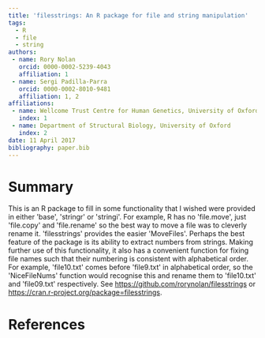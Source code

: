 ```yaml
---
title: 'filesstrings: An R package for file and string manipulation'
tags:
  - R
  - file
  - string
authors:
 - name: Rory Nolan
   orcid: 0000-0002-5239-4043
   affiliation: 1
 - name: Sergi Padilla-Parra
   orcid: 0000-0002-8010-9481
   affiliation: 1, 2
affiliations:
 - name: Wellcome Trust Centre for Human Genetics, University of Oxford
   index: 1
 - name: Department of Structural Biology, University of Oxford
   index: 2
date: 11 April 2017
bibliography: paper.bib
---
```


# Summary

This is an R package to fill in some functionality that I wished were provided in either 'base', 'stringr' or 'stringi'. For example, R has no 'file.move', just 'file.copy' and 'file.rename' so the best way to move a file was to cleverly rename it. 'filesstrings' provides the easier 'MoveFiles'. Perhaps the best feature of the package is its ability to extract numbers from strings. Making further use of this functionality, it also has a convenient function for fixing file names such that their numbering is consistent with alphabetical order. For example, 'file10.txt' comes before 'file9.txt' in alphabetical order, so the 'NiceFileNums' function would recognise this and rename them to 'file10.txt' and 'file09.txt' respectively. See https://github.com/rorynolan/filesstrings or https://cran.r-project.org/package=filesstrings.

# References
